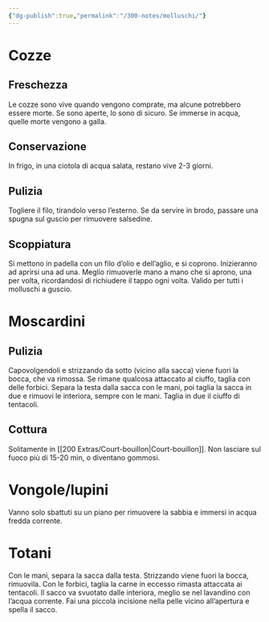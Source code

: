 ```yaml
---
{"dg-publish":true,"permalink":"/300-notes/molluschi/"}
---
```


# Cozze
## Freschezza
Le cozze sono vive quando vengono comprate, ma alcune potrebbero essere morte. Se sono aperte, lo sono di sicuro. Se immerse in acqua, quelle morte vengono a galla.
## Conservazione
In frigo, in una ciotola di acqua salata, restano vive 2-3 giorni.
## Pulizia
Togliere il filo, tirandolo verso l’esterno. Se da servire in brodo, passare una spugna sul guscio per rimuovere salsedine.
## Scoppiatura
Si mettono in padella con un filo d’olio e dell’aglio, e si coprono. Inizieranno ad aprirsi una ad una. Meglio rimuoverle mano a mano che si aprono, una per volta, ricordandosi di richiudere il tappo ogni volta.
Valido per tutti i molluschi a guscio.
# Moscardini
## Pulizia
Capovolgendoli e strizzando da sotto (vicino alla sacca) viene fuori la bocca, che va rimossa. Se rimane qualcosa attaccato al ciuffo, taglia con delle forbici. Separa la testa dalla sacca con le mani, poi taglia la sacca in due e rimuovi le interiora, sempre con le mani. Taglia in due il ciuffo di tentacoli.
## Cottura
Solitamente in [[200 Extras/Court-bouillon\|Court-bouillon]]. Non lasciare sul fuoco più di 15-20 min, o diventano gommosi.
# Vongole/lupini
Vanno solo sbattuti su un piano per rimuovere la sabbia e immersi in acqua fredda corrente.
# Totani
Con le mani, separa la sacca dalla testa. Strizzando viene fuori la bocca, rimuovila. Con le forbici, taglia la carne in eccesso rimasta attaccata ai tentacoli. Il sacco va svuotato dalle interiora, meglio se nel lavandino con l’acqua corrente. Fai una piccola incisione nella pelle vicino all’apertura e spella il sacco.